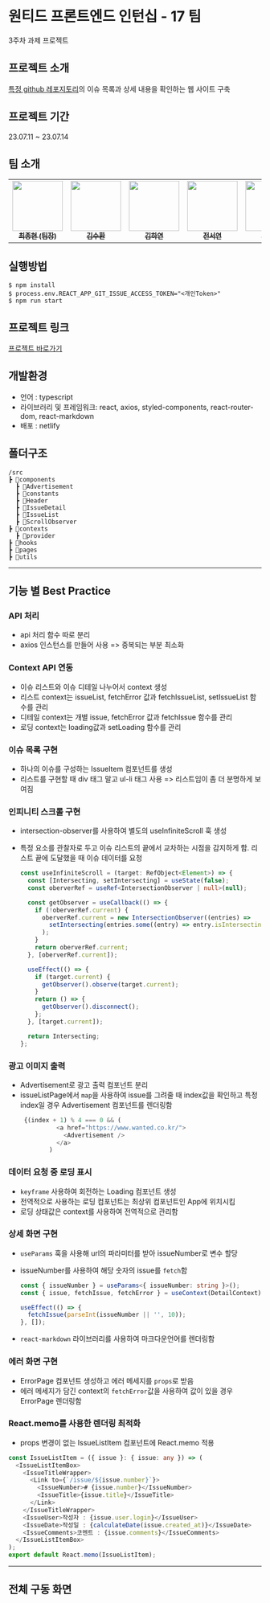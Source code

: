 # 원티드 프론트엔드 인턴십 - 17 팀

3주차 과제 프로젝트

## 프로젝트 소개

[특정 github 레포지토리](https://github.com/facebook/react/issues)의 이슈 목록과 상세 내용을 확인하는 웹 사이트 구축

## 프로젝트 기간

23.07.11 ~ 23.07.14

## 팀 소개

<table> 
  <tbody>
    <tr>
      <td align="center"><a href="https://github.com/Final-hyen"><img src="https://avatars.githubusercontent.com/u/120147782?v=4"width=100px;" alt=""/><br /><sub><b>최종현 (팀장)</b></sub></a><br /></td>
      <td align="center";><a href="https://github.com/Suhwan-Front"><img src="https://avatars.githubusercontent.com/u/99709797?s=200&v=4" width="100px;" alt=""/><br /><sub><b>김수환</b></sub></a><br /></td>
      <td align="center"><a href="https://github.com/hayeonn2"><img src="https://avatars.githubusercontent.com/u/111109573?v=4" width="100px;" alt=""/><br /><sub><b>김하연</b></sub></a><br /></td>
      <td align="center"><a href="https://github.com/wjstjdus96"><img src="https://avatars.githubusercontent.com/u/77755620?v=4" width="100px;" alt=""/><br /><sub><b>전서연</b></sub></a><br /></td>
      <td align="center"><a href="https://github.com/seounjin"><img src="https://avatars.githubusercontent.com/u/39517396?v=4" width="100px;" alt=""/><br /><sub><b>변성진</b></sub></a><br /></td>
      <td align="center"><a href="https://github.com/Yoonjyjy"><img src="https://avatars.githubusercontent.com/u/41252790?v=4" width="100px;" alt=""/><br /><sub><b>윤지영</b></sub></a><br /></td>
    </tr>
  </tbody>
</table>

## 실행방법

```
$ npm install
$ process.env.REACT_APP_GIT_ISSUE_ACCESS_TOKEN="<개인Token>"
$ npm run start
```

## 프로젝트 링크

[프로젝트 바로가기](https://main--dynamic-stardust-16b5d1.netlify.app/)

## 개발환경

- 언어 : typescript
- 라이브러리 및 프레임워크: react, axios, styled-components, react-router-dom, react-markdown
- 배포 : netlify

## 폴더구조

```
/src
┣ 📁components
  ┣ 📁Advertisement
  ┣ 📁constants
  ┣ 📁Header
  ┣ 📁IssueDetail
  ┣ 📁IssueList
  ┣ 📁ScrollObserver
┣ 📁contexts
  ┣ 📁provider
┣ 📁hooks
┣ 📁pages
┣ 📁utils
```

---

## 기능 별 Best Practice

### API 처리

- api 처리 함수 따로 분리
- axios 인스턴스를 만들어 사용 => 중복되는 부분 최소화

### Context API 연동

- 이슈 리스트와 이슈 디테일 나누어서 context 생성
- 리스트 context는 issueList, fetchError 값과 fetchIssueList, setIssueList 함수를 관리
- 디테일 context는 개별 issue, fetchError 값과 fetchIssue 함수를 관리
- 로딩 context는 loading값과 setLoading 함수를 관리

### 이슈 목록 구현

- 하나의 이슈를 구성하는 IssueItem 컴포넌트를 생성
- 리스트를 구현할 때 div 태그 말고 ul-li 태그 사용 => 리스트임이 좀 더 분명하게 보여짐

### 인피니티 스크롤 구현

- intersection-observer를 사용하여 별도의 useInfiniteScroll 훅 생성
- 특정 요소를 관찰자로 두고 이슈 리스트의 끝에서 교차하는 시점을 감지하게 함. 리스트 끝에 도달했을 때 이슈 데이터를 요청

  ```typescript
  const useInfiniteScroll = (target: RefObject<Element>) => {
    const [Intersecting, setIntersecting] = useState(false);
    const oberverRef = useRef<IntersectionObserver | null>(null);

    const getObserver = useCallback(() => {
      if (!oberverRef.current) {
        oberverRef.current = new IntersectionObserver((entries) =>
          setIntersecting(entries.some((entry) => entry.isIntersecting))
        );
      }
      return oberverRef.current;
    }, [oberverRef.current]);

    useEffect(() => {
      if (target.current) {
        getObserver().observe(target.current);
      }
      return () => {
        getObserver().disconnect();
      };
    }, [target.current]);

    return Intersecting;
  };
  ```

### 광고 이미지 출력

- Advertisement로 광고 출력 컴포넌트 분리
- issueListPage에서 `map`을 사용하여 issue를 그려줄 때 index값을 확인하고 특정 index일 경우 Advertisement 컴포넌트를 렌더링함
  ```typescript
   {(index + 1) % 4 === 0 && (
            <a href="https://www.wanted.co.kr/">
              <Advertisement />
            </a>
          )
  ```

### 데이터 요청 중 로딩 표시

- `keyframe` 사용하여 회전하는 Loading 컴포넌트 생성
- 전역적으로 사용하는 로딩 컴포넌트는 최상위 컴포넌트인 App에 위치시킴
- 로딩 상태값은 context를 사용하여 전역적으로 관리함

### 상세 화면 구현

- `useParams` 훅을 사용해 url의 파라미터를 받아 issueNumber로 변수 할당
- issueNumber를 사용하여 해당 숫자의 issue를 `fetch`함

  ```typescript
  const { issueNumber } = useParams<{ issueNumber: string }>();
  const { issue, fetchIssue, fetchError } = useContext(DetailContext);

  useEffect(() => {
    fetchIssue(parseInt(issueNumber || '', 10));
  }, []);
  ```

- `react-markdown` 라이브러리를 사용하여 마크다운언어를 렌더링함

### 에러 화면 구현

- ErrorPage 컴포넌트 생성하고 에러 메세지를 `props`로 받음
- 에러 메세지가 담긴 context의 `fetchError`값을 사용하여 값이 있을 경우 ErrorPage 렌더링함

### React.memo를 사용한 렌더링 최적화

- props 변경이 없는 IssueListItem 컴포넌트에 React.memo 적용 

```typescript
const IssueListItem = ({ issue }: { issue: any }) => (
  <IssueListItemBox>
    <IssueTitleWrapper>
      <Link to={`/issue/${issue.number}`}>
        <IssueNumber># {issue.number}</IssueNumber>
        <IssueTitle>{issue.title}</IssueTitle>
      </Link>
    </IssueTitleWrapper>
    <IssueUser>작성자 : {issue.user.login}</IssueUser>
    <IssueDate>작성일 : {calculateDate(issue.created_at)}</IssueDate>
    <IssueComments>코멘트 : {issue.comments}</IssueComments>
  </IssueListItemBox>
);
export default React.memo(IssueListItem);
```

---

## 전체 구동 화면
